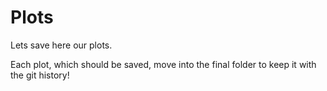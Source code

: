 # Plots

Lets save here our plots.

Each plot, which should be saved, move into the final folder to keep it with the git history!
